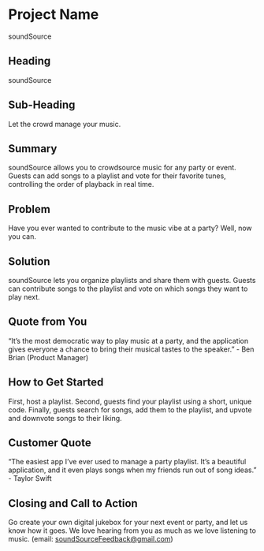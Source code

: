 # Project Name #
soundSource

<!-- 
> This material was originally posted [here](http://www.quora.com/What-is-Amazons-approach-to-product-development-and-product-management). It is reproduced here for posterities sake.

There is an approach called "working backwards" that is widely used at Amazon. They work backwards from the customer, rather than starting with an idea for a product and trying to bolt customers onto it. While working backwards can be applied to any specific product decision, using this approach is especially important when developing new products or features.

For new initiatives a product manager typically starts by writing an internal press release announcing the finished product. The target audience for the press release is the new/updated product's customers, which can be retail customers or internal users of a tool or technology. Internal press releases are centered around the customer problem, how current solutions (internal or external) fail, and how the new product will blow away existing solutions.

If the benefits listed don't sound very interesting or exciting to customers, then perhaps they're not (and shouldn't be built). Instead, the product manager should keep iterating on the press release until they've come up with benefits that actually sound like benefits. Iterating on a press release is a lot less expensive than iterating on the product itself (and quicker!).

If the press release is more than a page and a half, it is probably too long. Keep it simple. 3-4 sentences for most paragraphs. Cut out the fat. Don't make it into a spec. You can accompany the press release with a FAQ that answers all of the other business or execution questions so the press release can stay focused on what the customer gets. My rule of thumb is that if the press release is hard to write, then the product is probably going to suck. Keep working at it until the outline for each paragraph flows. 

Oh, and I also like to write press-releases in what I call "Oprah-speak" for mainstream consumer products. Imagine you're sitting on Oprah's couch and have just explained the product to her, and then you listen as she explains it to her audience. That's "Oprah-speak", not "Geek-speak".

Once the project moves into development, the press release can be used as a touchstone; a guiding light. The product team can ask themselves, "Are we building what is in the press release?" If they find they're spending time building things that aren't in the press release (overbuilding), they need to ask themselves why. This keeps product development focused on achieving the customer benefits and not building extraneous stuff that takes longer to build, takes resources to maintain, and doesn't provide real customer benefit (at least not enough to warrant inclusion in the press release).
 -->

## Heading ##
  soundSource

## Sub-Heading ##
  Let the crowd manage your music.

## Summary ##
  soundSource allows you to crowdsource music for any party or event. Guests can add songs to a playlist and vote for their favorite tunes, controlling the order of playback in real time.

## Problem ##
Have you ever wanted to contribute to the music vibe at a party? Well, now you can. 

## Solution ##
soundSource lets you organize playlists and share them with guests. Guests can contribute songs to the playlist and vote on which songs they want to play next.

## Quote from You ##
“It’s the most democratic way to play music at a party, and the application gives everyone a chance to bring their musical tastes to the speaker.” - Ben Brian (Product Manager)

## How to Get Started ##
First, host a playlist. Second, guests find your playlist using a short, unique code. Finally, guests search for songs, add them to the playlist, and upvote and downvote songs to their liking.

## Customer Quote ##
“The easiest app I’ve ever used to manage a party playlist. It’s a beautiful application, and it even plays songs when my friends run out of song ideas.” - Taylor Swift

## Closing and Call to Action ##
Go create your own digital jukebox for your next event or party, and let us know how it goes. We love hearing from you as much as we love listening to music. (email: soundSourceFeedback@gmail.com)

